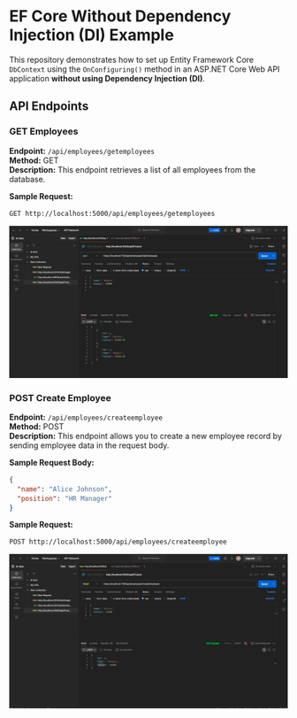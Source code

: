 # EF Core Without Dependency Injection (DI) Example

This repository demonstrates how to set up Entity Framework Core `DbContext` using the `OnConfiguring()` method in an ASP.NET Core Web API application **without using Dependency Injection (DI)**.


## API Endpoints

### GET Employees

**Endpoint:** `/api/employees/getemployees`  
**Method:** GET  
**Description:** This endpoint retrieves a list of all employees from the database.

**Sample Request:**

```bash
GET http://localhost:5000/api/employees/getemployees
```
![](./output/2.png)


### POST Create Employee

**Endpoint:** `/api/employees/createemployee`  
**Method:** POST  
**Description:** This endpoint allows you to create a new employee record by sending employee data in the request body.

**Sample Request Body:**

```json
{
  "name": "Alice Johnson",
  "position": "HR Manager"
}
```

**Sample Request:**

```bash
POST http://localhost:5000/api/employees/createemployee
```

![](./output/1.png)

